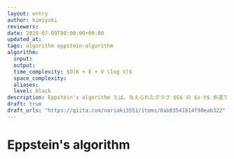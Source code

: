 ```yaml
---
layout: entry
author: kimiyuki
reviewers:
date: 2020-07-09T00:00:00+09:00
updated_at:
tags: algorithm eppstein-algorithm
algorithm:
  input:
  output:
  time_complexity: $O(K + E + V \log V)$
  space_complexity:
  aliases:
  level: black
description: Eppstein's algorithm とは、与えられたグラフ $G$ の $s-t$ 歩道であって $K$ 番目に短いものを $O(K + E + V \log V)$ で求めるアルゴリズムである。
draft: true
draft_urls: "https://qiita.com/nariaki3551/items/0ab83541814f98eab322"
---
```


# Eppstein's algorithm
